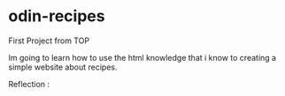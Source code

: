# odin-recipes

First Project from TOP

Im going to learn how to use the html knowledge that i know to creating a simple
website about recipes.

Reflection :
